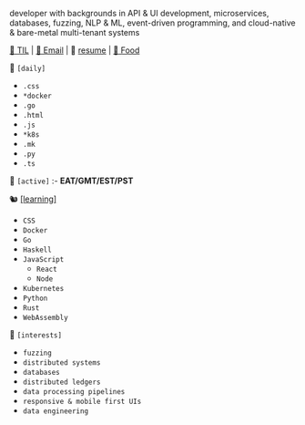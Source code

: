 developer with backgrounds in API & UI development, microservices, databases, fuzzing, NLP & ML,
event-driven programming, and cloud-native & bare-metal multi-tenant systems

[📕 TIL](https://a6enez3r.github.io/til/) | [📮 Email](mailto:hi@abenezer.sh) | 🍜 [resume](https://github.com/a6enez3r/portfolio/blob/main/src/static/resume/resume.pdf) | [🎥 Food](https://a6enez3r.github.io/lainey/)

🔭 `[daily]`

- `.css`
- `*docker`
- `.go`
- `.html`
- `.js`
- `*k8s`
- `.mk`
- `.py`
- `.ts`

🚡 `[active]` :- **EAT/GMT/EST/PST**

🐿 [[learning]](https://a6enez3r.github.io/til/)

- `CSS`
- `Docker`
- `Go`
- `Haskell`
- `JavaScript`
    - `React`
    - `Node`
- `Kubernetes`
- `Python`
- `Rust`
- `WebAssembly`

🐊 `[interests]`

- `fuzzing`
- `distributed systems`
- `databases`
- `distributed ledgers`
- `data processing pipelines`
- `responsive & mobile first UIs`
- `data engineering`
